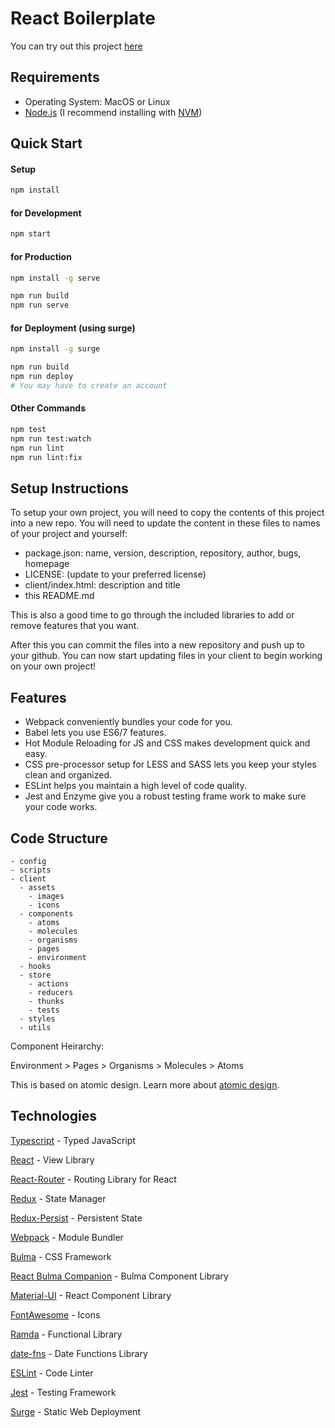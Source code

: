 # React Boilerplate

You can try out this project [here](http://react-boilerplate.surge.sh)

## Requirements

* Operating System: MacOS or Linux
* [Node.js](https://nodejs.org/) (I recommend installing with [NVM](https://github.com/nvm-sh/nvm))

## Quick Start

#### Setup

```bash
npm install
```

#### for Development

```bash
npm start
```

#### for Production

```bash
npm install -g serve

npm run build
npm run serve
```

#### for Deployment (using surge)

```bash
npm install -g surge

npm run build
npm run deploy
# You may have to create an account

```

#### Other Commands

```bash
npm test
npm run test:watch
npm run lint
npm run lint:fix
```

## Setup Instructions

To setup your own project, you will need to copy the contents of this project into a new repo.
You will need to update the content in these files to names of your project and yourself:

* package.json: name, version, description, repository, author, bugs, homepage
* LICENSE: (update to your preferred license)
* client/index.html: description and title
* this README.md

This is also a good time to go through the included libraries to add or remove features that you want.

After this you can commit the files into a new repository and push up to your github.
You can now start updating files in your client to begin working on your own project!

## Features

* Webpack conveniently bundles your code for you.
* Babel lets you use ES6/7 features.
* Hot Module Reloading for JS and CSS makes development quick and easy.
* CSS pre-processor setup for LESS and SASS lets you keep your styles clean and organized.
* ESLint helps you maintain a high level of code quality.
* Jest and Enzyme give you a robust testing frame work to make sure your code works.

## Code Structure

```
- config
- scripts
- client
  - assets
    - images
    - icons
  - components
    - atoms
    - molecules
    - organisms
    - pages
    - environment
  - hooks
  - store
    - actions
    - reducers
    - thunks
    - tests
  - styles
  - utils

```

Component Heirarchy:

Environment > Pages > Organisms > Molecules > Atoms

This is based on atomic design. Learn more about [atomic design](http://bradfrost.com/blog/post/atomic-web-design/).

## Technologies

[Typescript](https://www.typescriptlang.org/) - Typed JavaScript

[React](https://facebook.github.io/react/) - View Library

[React-Router](https://reacttraining.com/react-router/) - Routing Library for React

[Redux](http://redux.js.org/) - State Manager

[Redux-Persist](https://github.com/rt2zz/redux-persist) - Persistent State

[Webpack](https://webpack.github.io/) - Module Bundler

[Bulma](http://bulma.io/) - CSS Framework

[React Bulma Companion](https://github.com/djizco/react-bulma-companion) - Bulma Component Library

[Material-UI](http://material-ui.com/) - React Component Library

[FontAwesome](http://fontawesome.io/) - Icons

[Ramda](http://ramdajs.com/) - Functional Library

[date-fns](https://date-fns.org/) - Date Functions Library

[ESLint](http://eslint.org/) - Code Linter

[Jest](https://jestjs.io/) - Testing Framework

[Surge](https://surge.sh/) - Static Web Deployment
